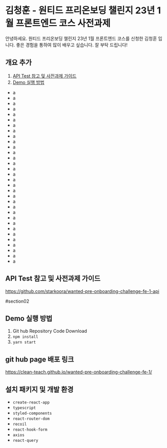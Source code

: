 # 김청훈 - 원티드 프리온보딩 챌린지 23년 1월 프론트엔드 코스 사전과제

안녕하세요.
원티드 프리온보딩 챌린지 23년 1월 프론트엔드 코스를 신청한 김청훈 입니다.
좋은 경험을 통하여 많이 배우고 싶습니다.
잘 부탁 드립니다!

## 개요 추가

1. [API Test 참고 및 사전과제 가이드](#API-Test-참고-및-사전과제-가이드)
2. [Demo 실행 방법](#Demo-실행-방법)

- a
- a
- a
- a
- a
- a
- a
- a
- a
- a
- a
- a
- a
- a
- a
- a
- a
- a
- a
- a
- a
- a
- a
- a
- a
- a
- a
- a
- a
- a
- a
- a

## API Test 참고 및 사전과제 가이드

https://github.com/starkoora/wanted-pre-onboarding-challenge-fe-1-api

#section02

## Demo 실행 방법

1. Git hub Repository Code Download
2. `npm install`
3. `yarn start`

## git hub page 배포 링크

https://clean-teach.github.io/wanted-pre-onboarding-challenge-fe-1/

## 설치 패키지 및 개발 환경

- `create-react-app`
- `typescript`
- `styled-components`
- `react-router-dom`
- `recoil`
- `react-hook-form`
- `axios`
- `react-query`
